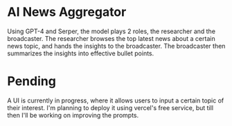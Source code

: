 # AI News Aggregator
Using GPT-4 and Serper, the model plays 2 roles, the researcher and the broadcaster. The researcher browses the top latest news about a certain news topic, and hands the insights to the broadcaster. The broadcaster then summarizes the insights into effective bullet points.

# Pending
A UI is currently in progress, where it allows users to input a certain topic of their interest. I'm planning to deploy it using vercel's free service, but till then I'll be working on improving the prompts.
